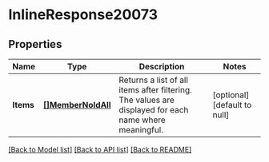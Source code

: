 # InlineResponse20073

## Properties
Name | Type | Description | Notes
------------ | ------------- | ------------- | -------------
**Items** | [**[]MemberNoIdAll**](MemberNoIdAll.md) | Returns a list of all items after filtering. The values are displayed for each name where meaningful. | [optional] [default to null]

[[Back to Model list]](../README.md#documentation-for-models) [[Back to API list]](../README.md#documentation-for-api-endpoints) [[Back to README]](../README.md)

